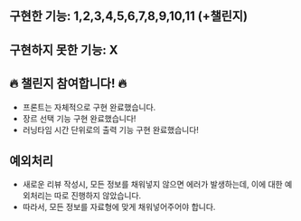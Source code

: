 ## 구현한 기능: 1,2,3,4,5,6,7,8,9,10,11 (+챌린지)

## 구현하지 못한 기능: X

## 🔥 챌린지 참여합니다! 🔥
- 프론트는 자체적으로 구현 완료했습니다.
- 장르 선택 기능 구현 완료했습니다!
- 러닝타임 시간 단위로의 출력 기능 구현 완료했습니다!

## 예외처리
- 새로운 리뷰 작성시, 모든 정보를 채워넣지 않으면 에러가 발생하는데, 이에 대한 예외처리는 따로 진행하지 않았습니다.
- 따라서, 모든 정보를 자료형에 맞게 채워넣어주어야 합니다.